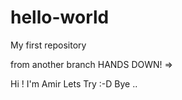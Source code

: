 # hello-world
My first repository

from another branch
HANDS DOWN! =>

Hi !
I'm Amir 
Lets Try :-D
Bye ..
